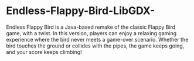 # Endless-Flappy-Bird-LibGDX-
Endless Flappy Bird is a Java-based remake of the classic Flappy Bird game, with a twist. In this version, players can enjoy a relaxing gaming experience where the bird never meets a game-over scenario. Whether the bird touches the ground or collides with the pipes, the game keeps going, and your score keeps climbing!
